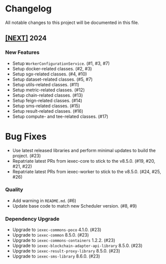 # Changelog

All notable changes to this project will be documented in this file.

## [[NEXT]](https://github.com/iExecBlockchainComputing/iexec-worker-standalone/releases/tag/vNEXT) 2024

### New Features

- Setup `WorkerConfigurationService`. (#1, #3, #7)
- Setup docker-related classes. (#2, #3)
- Setup sgx-related classes. (#4, #10)
- Setup dataset-related classes. (#5, #7)
- Setup utils-related classes. (#11)
- Setup metric-related classes. (#12)
- Setup chain-related classes. (#13)
- Setup feign-related classes. (#14)
- Setup sms-related classes. (#15)
- Setup result-related classes. (#16)
- Setup compute- and tee-related classes. (#17)

# Bug Fixes

- Use latest released libraries and perform minimal updates to build the project. (#23)
- Repatriate latest PRs from iexec-core to stick to the v8.5.0. (#19, #20, #21, #22)
- Repatriate latest PRs from iexec-worker to stick to the v8.5.0. (#24, #25, #26)

### Quality

- Add warning in `README.md`. (#6)
- Update base code to match new Scheduler version. (#8, #9)

### Dependency Upgrade

- Upgrade to `iexec-commons-poco` 4.1.0. (#23)
- Upgrade to `iexec-common` 8.5.0. (#23)
- Upgrade to `iexec-commons-containers` 1.2.2. (#23)
- Upgrade to `iexec-blockchain-adapter-api-library` 8.5.0. (#23)
- Upgrade to `iexec-result-proxy-library` 8.5.0. (#23)
- Upgrade to `iexec-sms-library` 8.6.0. (#23)
